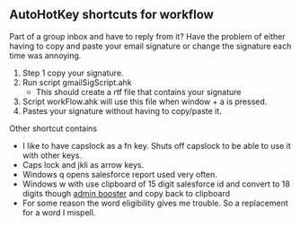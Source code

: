 ## AutoHotKey shortcuts for workflow

Part of a group inbox and have to reply from it? Have the problem of either having to copy and paste your email signature or change the signature each time was annoying.

1. Step 1 copy your signature.
2. Run script gmailSigScript.ahk
    * This should create a rtf file that contains your signature 
3. Script workFlow.ahk will use this file when window + a is pressed.
4. Pastes your signature without having to copy/paste it.


Other shortcut contains
* I like to have capslock as a fn key. Shuts off capslock to be able to use it with other keys.
* Caps lock and jkli as arrow keys.
* Windows q opens salesforce report used very often.
* Windows w with use clipboard of 15 digit salesforce id and convert to 18 digits though [admin booster](www.adminbooster.com/tool/15to18) and copy back to clipboard
* For some reason the word eligibility gives me trouble. So a replacement for a word I mispell.
